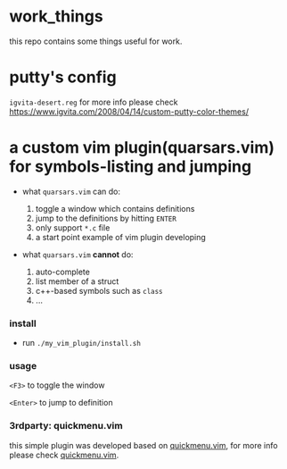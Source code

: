 # work_things
this repo contains some things useful for work.

# putty's config
  `igvita-desert.reg`
  for more info please check https://www.igvita.com/2008/04/14/custom-putty-color-themes/

# a custom vim plugin(quarsars.vim) for symbols-listing and jumping
 * what `quarsars.vim` can do: 
   1. toggle a window which contains definitions
   2. jump to the definitions by hitting `ENTER`
   3. only support `*.c` file
   4. a start point example of vim plugin developing
  
 * what `quarsars.vim` <B>cannot</B> do:
   1. auto-complete
   2. list member of a struct
   3. c++-based symbols such as `class`
   4. ...
  
###  install
 * run `./my_vim_plugin/install.sh`
  
###  usage
  `<F3>` to toggle the window
 
  `<Enter>` to jump to definition
  
  
###  3rdparty: quickmenu.vim
  this simple plugin was developed based on [quickmenu.vim](https://github.com/skywind3000/quickmenu.vim), for more info please check [quickmenu.vim](https://github.com/skywind3000/quickmenu.vim).

